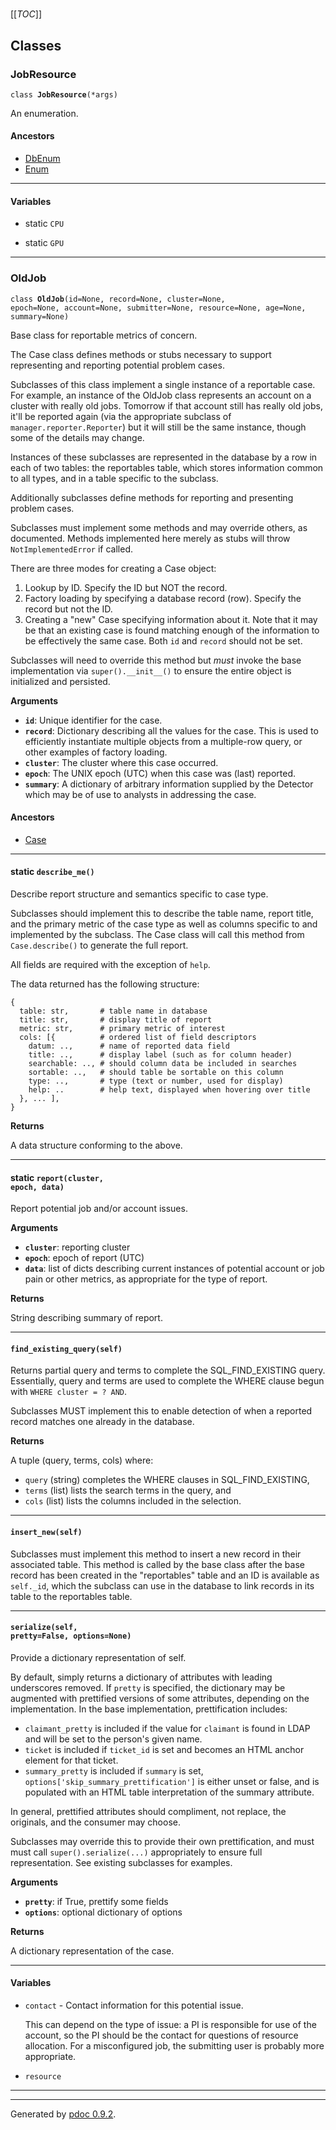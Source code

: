 # 

[[_TOC_]]

## Classes
    

###  JobResource

<code>class <b>JobResource</b>(*args)</code>

  

  
An enumeration.
  

#### Ancestors
  * [DbEnum](docs/db.md#DbEnum)
  * [Enum](docs/Enum.md)

---

#### Variables

  
    
* static `CPU`
    
* static `GPU`

      

---
    

###  OldJob

<code>class <b>OldJob</b>(id=None, record=None, cluster=None, epoch=None, account=None, submitter=None, resource=None, age=None, summary=None)</code>

  

  
Base class for reportable metrics of concern.

The Case class defines methods or stubs necessary to support representing
and reporting potential problem cases.

Subclasses of this class implement a single instance of a reportable case.
For example, an instance of the OldJob class represents an account on a
cluster with really old jobs.  Tomorrow if that account still has really old
jobs, it'll be reported again (via the appropriate subclass of
`manager.reporter.Reporter`) but it will still be the same instance, though
some of the details may change.

Instances of these subclasses are represented in the database by a row in
each of two tables: the reportables table, which stores information common
to all types, and in a table specific to the subclass.

Additionally subclasses define methods for reporting and presenting problem
cases.

Subclasses must implement some methods and may override others, as
documented.  Methods implemented here merely as stubs will throw
`NotImplementedError` if called.

There are three modes for creating a Case object:

1.  Lookup by ID.  Specify the ID but NOT the record.
2.  Factory loading by specifying a database record (row).  Specify the
    record but not the ID.
3.  Creating a "new" Case specifying information about it.  Note that it
    may be that an existing case is found matching enough of the
    information to be effectively the same case.  Both `id` and `record`
    should not be set.

Subclasses will need to override this method but _must_ invoke the base
implementation via `super().__init__()` to ensure the entire object is
initialized and persisted.
  

**Arguments**

* **`id`**: Unique identifier for the case.
* **`record`**: Dictionary describing all the values for the case.  This is used
    to efficiently instantiate multiple objects from a multiple-row query,
    or other examples of factory loading.
* **`cluster`**: The cluster where this case occurred.
* **`epoch`**: The UNIX epoch (UTC) when this case was (last) reported.
* **`summary`**: A dictionary of arbitrary information supplied by the Detector
    which may be of use to analysts in addressing the case.

  

#### Ancestors
  * [Case](docs/case.md#Case)

  

---

####  static <code>describe_me()</code>

  

  
Describe report structure and semantics specific to case type.

Subclasses should implement this to describe the table name, report title,
and the primary metric of the case type as well as columns specific to
and implemented by the subclass.  The Case class will call this method
from `Case.describe()` to generate the full report.

All fields are required with the exception of `help`.

The data returned has the following structure:
```
{
  table: str,       # table name in database
  title: str,       # display title of report
  metric: str,      # primary metric of interest
  cols: [{          # ordered list of field descriptors
    datum: ..,      # name of reported data field
    title: ..,      # display label (such as for column header)
    searchable: .., # should column data be included in searches
    sortable: ..,   # should table be sortable on this column
    type: ..,       # type (text or number, used for display)
    help: ..        # help text, displayed when hovering over title
  }, ... ],
}
```
  

**Returns**

A data structure conforming to the above.

  

---

####  static <code>report(cluster, epoch, data)</code>

  

  
Report potential job and/or account issues.
  

**Arguments**

* **`cluster`**: reporting cluster
* **`epoch`**: epoch of report (UTC)
* **`data`**: list of dicts describing current instances of potential account
        or job pain or other metrics, as appropriate for the type of
        report.

  
**Returns**

String describing summary of report.

  

---

####  <code>find_existing_query(self)</code>

  

  
Returns partial query and terms to complete the SQL_FIND_EXISTING query.
Essentially, query and terms are used to complete the WHERE clause begun
with `WHERE cluster = ? AND`.

Subclasses MUST implement this to enable detection of when a reported
record matches one already in the database.
  

**Returns**

A tuple (query, terms, cols) where:
  - `query` (string) completes the WHERE clauses in SQL_FIND_EXISTING,
  - `terms` (list) lists the search terms in the query, and
  - `cols` (list) lists the columns included in the selection.

  

---

####  <code>insert_new(self)</code>

  

  
Subclasses must implement this method to insert a new record in their
associated table.  This method is called by the base class after the base
record has been created in the "reportables" table and an ID is available
as `self._id`, which the subclass can use in the database to link records
in its table to the reportables table.
  

  

---

####  <code>serialize(self, pretty=False, options=None)</code>

  

  
Provide a dictionary representation of self.

By default, simply returns a dictionary of attributes with leading
underscores removed.  If `pretty` is specified, the dictionary may be
augmented with prettified versions of some attributes, depending on the
implementation.  In the base implementation, prettification includes:

* `claimant_pretty` is included if the value for `claimant` is found in
  LDAP and will be set to the person's given name.
* `ticket` is included if `ticket_id` is set and becomes an HTML anchor
  element for that ticket.
* `summary_pretty` is included if `summary` is set,
  `options['skip_summary_prettification']` is either unset or false, and
  is populated with an HTML table interpretation of the summary attribute.

In general, prettified attributes should compliment, not replace, the
originals, and the consumer may choose.

Subclasses may override this to provide their own prettification, and must
must call `super().serialize(...)` appropriately to ensure full
representation.  See existing subclasses for examples.
  

**Arguments**

* **`pretty`**: if True, prettify some fields
* **`options`**: optional dictionary of options

  
**Returns**

A dictionary representation of the case.

---

#### Variables

  
    
* `contact` - Contact information for this potential issue.

  This can depend on the type of issue: a PI is responsible for use of the
account, so the PI should be the contact for questions of resource
allocation.  For a misconfigured job, the submitting user is probably more
appropriate.
    
* `resource`

      

---

---
Generated by [pdoc 0.9.2](https://pdoc3.github.io/pdoc).
